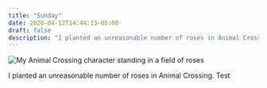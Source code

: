 ```yaml
---
title: "Sunday"
date: 2020-04-12T14:44:13-05:00
draft: false
description: "I planted an unreasonable number of roses in Animal Crossing."
---
```


![My Animal Crossing character standing in a field of roses](/img/2020-04-12.jpg)

I planted an unreasonable number of roses in Animal Crossing. Test